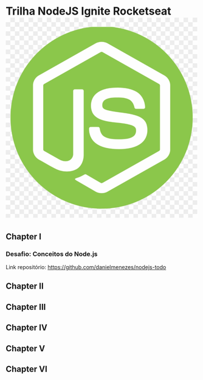 # Trilha NodeJS Ignite Rocketseat ![nodejs](nodejs.png)



## Chapter I

### Desafio: Conceitos do Node.js
Link repositório: https://github.com/danielmenezes/nodejs-todo

## Chapter II

## Chapter III

## Chapter IV

## Chapter V

## Chapter VI
